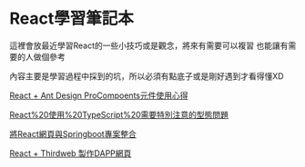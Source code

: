 # React學習筆記本
這裡會放最近學習React的一些小技巧或是觀念，將來有需要可以複習
也能讓有需要的人做個參考

內容主要是學習過程中採到的坑，所以必須有點底子或是剛好遇到才看得懂XD

[React + Ant Design ProCompoents元件使用心得](React%20+%20Ant%20Design%20ProCompoents元件使用心得%2094638e0c0688436aafc02033aec1df83.md)

[React%20使用%20TypeScript%20需要特別注意的型態問題](React%20使用%20TypeScript%20需要特別注意的型態問題%20a97fd00275964c69b6f9a1b8cc358fb6.md)

[將React網頁與Springboot專案整合](將React網頁與Springboot專案整合%205e0fd29895b442d3b1d096fe3cce17b1.md)

[React + Thirdweb 製作DAPP網頁](react+thirdweb製作DAPP.md)
